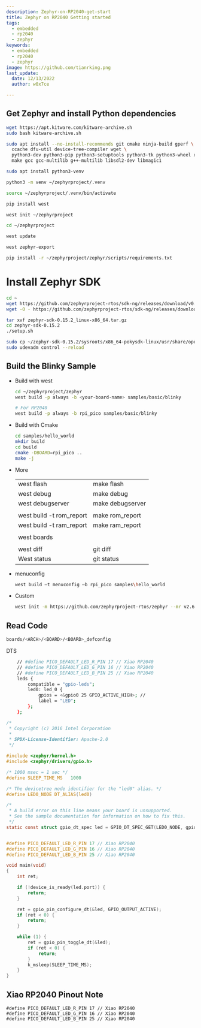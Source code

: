 ```yaml
---
description: Zephyr-on-RP2040-get-start
title: Zephyr on RP2040 Getting started
tags:
  - embedded
  - rp2040
  - zephyr
keywords:
  - embedded
  - rp2040
  - zephyr
image: https://github.com/tianrking.png
last_update:
  date: 12/13/2022
  author: w0x7ce

---
```


## Get Zephyr and install Python dependencies

```bash
wget https://apt.kitware.com/kitware-archive.sh
sudo bash kitware-archive.sh
```

```bash
sudo apt install --no-install-recommends git cmake ninja-build gperf \
  ccache dfu-util device-tree-compiler wget \
  python3-dev python3-pip python3-setuptools python3-tk python3-wheel xz-utils file \
  make gcc gcc-multilib g++-multilib libsdl2-dev libmagic1
```

```bash
sudo apt install python3-venv

python3 -m venv ~/zephyrproject/.venv

source ~/zephyrproject/.venv/bin/activate

pip install west

west init ~/zephyrproject

cd ~/zephyrproject

west update

west zephyr-export

pip install -r ~/zephyrproject/zephyr/scripts/requirements.txt
```

# Install Zephyr SDK

```bash
cd ~
wget https://github.com/zephyrproject-rtos/sdk-ng/releases/download/v0.15.2/zephyr-sdk-0.15.2_linux-x86_64.tar.gz
wget -O - https://github.com/zephyrproject-rtos/sdk-ng/releases/download/v0.15.2/sha256.sum | shasum --check --ignore-missing
```

```bash
tar xvf zephyr-sdk-0.15.2_linux-x86_64.tar.gz
cd zephyr-sdk-0.15.2
./setup.sh
```

```bash
sudo cp ~/zephyr-sdk-0.15.2/sysroots/x86_64-pokysdk-linux/usr/share/openocd/contrib/60-openocd.rules /etc/udev/rules.d
sudo udevadm control --reload
```

## Build the Blinky Sample

- Build with west

	```bash
	cd ~/zephyrproject/zephyr
	west build -p always -b <your-board-name> samples/basic/blinky

	# For RP2040
	west build -p always -b rpi_pico samples/basic/blinky
	```
- Build with Cmake 

	```bash
	cd samples/hello_world
	mkdir build
	cd build
	cmake -DBOARD=rpi_pico ..
	make -j
	```

- More

	|||
	|---|---|
	|west flash|make flash|
	|west debug |make debug|
	|west debugserver|make debugserver|
	|||
	|west build -t rom_report|make rom_report|
	|west build -t ram_report|make ram_report|
	|||
	|west boards||
	|||
	|west diff|git diff|
	|West status|git status|

- menuconfig

	```bash
	west build –t menuconfig –b rpi_pico samples\hello_world
	```

- Custom

	```bash
	west init -m https://github.com/zephyrproject-rtos/zephyr --mr v2.6.0
	```

## Read Code

```bash
boards/<ARCH>/<BOARD>/<BOARD>_defconfig
```

DTS

```bash title='~/zephyrproject/zephyr/boards/arm/rpi_pico/rpi_pico.dts'
	// #define PICO_DEFAULT_LED_R_PIN 17 // Xiao RP2040
	// #define PICO_DEFAULT_LED_G_PIN 16 // Xiao RP2040
	// #define PICO_DEFAULT_LED_B_PIN 25 // Xiao RP2040
	leds {
		compatible = "gpio-leds";
		led0: led_0 {
			gpios = <&gpio0 25 GPIO_ACTIVE_HIGH>; //
			label = "LED";
		};
	};

```

```c title='~/zephyrproject/zephyr/samples/basic/blinky/src/main.c'
/*
 * Copyright (c) 2016 Intel Corporation
 *
 * SPDX-License-Identifier: Apache-2.0
 */

#include <zephyr/kernel.h>
#include <zephyr/drivers/gpio.h>

/* 1000 msec = 1 sec */
#define SLEEP_TIME_MS   1000

/* The devicetree node identifier for the "led0" alias. */
#define LED0_NODE DT_ALIAS(led0)

/*
 * A build error on this line means your board is unsupported.
 * See the sample documentation for information on how to fix this.
 */
static const struct gpio_dt_spec led = GPIO_DT_SPEC_GET(LED0_NODE, gpios);


#define PICO_DEFAULT_LED_R_PIN 17 // Xiao RP2040
#define PICO_DEFAULT_LED_G_PIN 16 // Xiao RP2040
#define PICO_DEFAULT_LED_B_PIN 25 // Xiao RP2040

void main(void)
{
	int ret;

	if (!device_is_ready(led.port)) {
		return;
	}

	ret = gpio_pin_configure_dt(&led, GPIO_OUTPUT_ACTIVE);
	if (ret < 0) {
		return;
	}

	while (1) {
		ret = gpio_pin_toggle_dt(&led);
		if (ret < 0) {
			return;
		}
		k_msleep(SLEEP_TIME_MS);
	}
}

```

## Xiao RP2040 Pinout Note

```
#define PICO_DEFAULT_LED_R_PIN 17 // Xiao RP2040
#define PICO_DEFAULT_LED_G_PIN 16 // Xiao RP2040
#define PICO_DEFAULT_LED_B_PIN 25 // Xiao RP2040
```